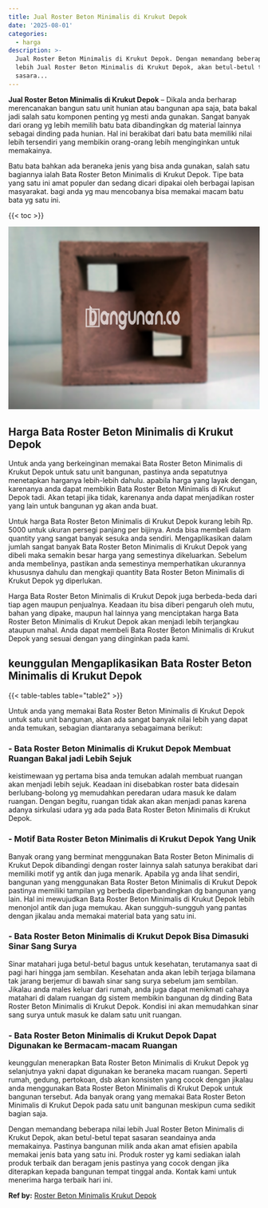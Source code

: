 ```yaml
---
title: Jual Roster Beton Minimalis di Krukut Depok
date: '2025-08-01'
categories:
  - harga
description: >-
  Jual Roster Beton Minimalis di Krukut Depok. Dengan memandang beberapa nilai
  lebih Jual Roster Beton Minimalis di Krukut Depok, akan betul-betul tepat
  sasara...
---
```


**Jual Roster Beton Minimalis di Krukut Depok** – Dikala anda berharap merencanakan bangun satu unit hunian atau bangunan apa saja, bata bakal jadi salah satu komponen penting yg mesti anda gunakan. Sangat banyak dari orang yg lebih memilih batu bata dibandingkan dg material lainnya sebagai dinding pada hunian. Hal ini berakibat dari batu bata memiliki nilai lebih tersendiri yang membikin orang-orang lebih menginginkan untuk memakainya.

Batu bata bahkan ada beraneka jenis yang bisa anda gunakan, salah satu bagiannya ialah Bata Roster Beton Minimalis di Krukut Depok. Tipe bata yang satu ini amat populer dan sedang dicari dipakai oleh berbagai lapisan masyarakat. bagi anda yg mau mencobanya bisa memakai macam batu bata yg satu ini.

{{< toc >}}

![Jual Roster Beton Minimalis di Krukut Depok](/images/bata-roster-minimalis-31.png)

## Harga Bata Roster Beton Minimalis di Krukut Depok

Untuk anda yang berkeinginan memakai Bata Roster Beton Minimalis di Krukut Depok untuk satu unit bangunan, pastinya anda sepatutnya menetapkan harganya lebih-lebih dahulu. apabila harga yang layak dengan, karenanya anda dapat membikin Bata Roster Beton Minimalis di Krukut Depok tadi. Akan tetapi jika tidak, karenanya anda dapat menjadikan roster yang lain untuk bangunan yg akan anda buat.

Untuk harga Bata Roster Beton Minimalis di Krukut Depok kurang lebih Rp. 5000 untuk ukuran persegi panjang per bijinya. Anda bisa membeli dalam quantity yang sangat banyak sesuka anda sendiri. Mengaplikasikan dalam jumlah sangat banyak Bata Roster Beton Minimalis di Krukut Depok yang dibeli maka semakin besar harga yang semestinya dikeluarkan. Sebelum anda membelinya, pastikan anda semestinya memperhatikan ukurannya khususnya dahulu dan mengkaji quantity Bata Roster Beton Minimalis di Krukut Depok yg diperlukan.

Harga Bata Roster Beton Minimalis di Krukut Depok juga berbeda-beda dari tiap agen maupun penjualnya. Keadaan itu bisa diberi pengaruh oleh mutu, bahan yang dipake, maupun hal lainnya yang menciptakan harga Bata Roster Beton Minimalis di Krukut Depok akan menjadi lebih terjangkau ataupun mahal. Anda dapat membeli Bata Roster Beton Minimalis di Krukut Depok yang sesuai dengan yang diinginkan pada kami.

## keunggulan Mengaplikasikan Bata Roster Beton Minimalis di Krukut Depok

{{< table-tables table="table2" >}}

Untuk anda yang memakai Bata Roster Beton Minimalis di Krukut Depok untuk satu unit bangunan, akan ada sangat banyak nilai lebih yang dapat anda temukan, sebagian diantaranya sebagaimana berikut:

### \- Bata Roster Beton Minimalis di Krukut Depok Membuat Ruangan Bakal jadi Lebih Sejuk

keistimewaan yg pertama bisa anda temukan adalah membuat ruangan akan menjadi lebih sejuk. Keadaan ini disebabkan roster bata didesain berlubang-bolong yg memudahkan peredaran udara masuk ke dalam ruangan. Dengan begitu, ruangan tidak akan akan menjadi panas karena adanya sirkulasi udara yg ada pada Bata Roster Beton Minimalis di Krukut Depok.

### \- Motif Bata Roster Beton Minimalis di Krukut Depok Yang Unik

Banyak orang yang berminat menggunakan Bata Roster Beton Minimalis di Krukut Depok dibandingi dengan roster lainnya salah satunya berakibat dari memiliki motif yg antik dan juga menarik. Apabila yg anda lihat sendiri, bangunan yang menggunakan Bata Roster Beton Minimalis di Krukut Depok pastinya memiliki tampilan yg berbeda diperbandingkan dg bangunan yang lain. Hal ini mewujudkan Bata Roster Beton Minimalis di Krukut Depok lebih menonjol antik dan juga memukau. Akan sungguh-sungguh yang pantas dengan jikalau anda memakai material bata yang satu ini.

### \- Bata Roster Beton Minimalis di Krukut Depok Bisa Dimasuki Sinar Sang Surya

Sinar matahari juga betul-betul bagus untuk kesehatan, terutamanya saat di pagi hari hingga jam sembilan. Kesehatan anda akan lebih terjaga bilamana tak jarang berjemur di bawah sinar sang surya sebelum jam sembilan. Jikalau anda males keluar dari rumah, anda juga dapat menikmati cahaya matahari di dalam ruangan dg sistem membikin bangunan dg dinding Bata Roster Beton Minimalis di Krukut Depok. Kondisi ini akan memudahkan sinar sang surya untuk masuk ke dalam satu unit ruangan.

### \- Bata Roster Beton Minimalis di Krukut Depok Dapat Digunakan ke Bermacam-macam Ruangan

keunggulan menerapkan Bata Roster Beton Minimalis di Krukut Depok yg selanjutnya yakni dapat digunakan ke beraneka macam ruangan. Seperti rumah, gedung, pertokoan, dsb akan konsisten yang cocok dengan jikalau anda menggunakan Bata Roster Beton Minimalis di Krukut Depok untuk bangunan tersebut. Ada banyak orang yang memakai Bata Roster Beton Minimalis di Krukut Depok pada satu unit bangunan meskipun cuma sedikit bagian saja.

Dengan memandang beberapa nilai lebih Jual Roster Beton Minimalis di Krukut Depok, akan betul-betul tepat sasaran seandainya anda memakainya. Pastinya bangunan milik anda akan amat efisien apabila memakai jenis bata yang satu ini. Produk roster yg kami sediakan ialah produk terbaik dan beragam jenis pastinya yang cocok dengan jika diterapkan kepada bangunan tempat tinggal anda. Kontak kami untuk menerima harga terbaik hari ini.

**Ref by:** [Roster Beton Minimalis Krukut Depok](https://id.wikipedia.org/wiki/Roster)
